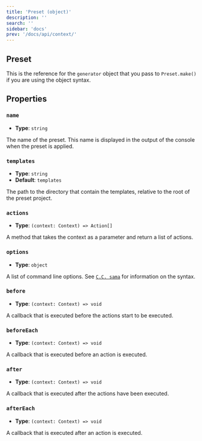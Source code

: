 ```yaml
---
title: 'Preset (object)'
description: ''
search: ''
sidebar: 'docs'
prev: '/docs/api/context/'
---
```


## Preset

This is the reference for the `generator` object that you pass to `Preset.make()` if you are using the object syntax.

## Properties

### `name`

- **Type**: `string`

The name of the preset. This name is displayed in the output of the console when the preset is applied.

### `templates`

- **Type**: `string`
- **Default**: `templates`

The path to the directory that contain the templates, relative to the root of the preset project.

### `actions`

- **Type**: `(context: Context) => Action[]`

A method that takes the context as a parameter and return a list of actions.

### `options`

- **Type**: `object`

A list of command line options. See [`C.C. sama`](https://github.com/cacjs/cac) for information on the syntax.

### `before`

- **Type**: `(context: Context) => void`

A callback that is executed before the actions start to be executed.

### `beforeEach`

- **Type**: `(context: Context) => void`

A callback that is executed before an action is executed.

### `after`

- **Type**: `(context: Context) => void`

A callback that is executed after the actions have been executed.

### `afterEach`

- **Type**: `(context: Context) => void`

A callback that is executed after an action is executed.
